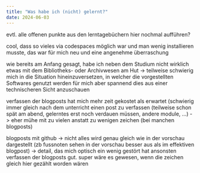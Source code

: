 ```yaml
---
title: "Was habe ich (nicht) gelernt?"
date: 2024-06-03
---
```



evtl. alle offenen punkte aus den lerntagebüchern hier nochmal aufführen?

cool, dass so vieles via codespaces möglich war und man wenig installieren musste, das war für mich neu und eine angenehme überraschung

wie bereits am Anfang gesagt, habe ich neben dem Studium nicht wirklich etwas mit dem Bibliotheks- oder Archivwesen am Hut -> teilweise schwierig mich in die Situation hineinzuversetzen, in welcher die vorgestellten Softwares genutzt werden
für mich aber spannend dies aus einer technischeren Sicht anzuschauen

verfassen der blogposts hat mich mehr zeit gekostet als erwartet (schwierig immer gleich nach dem unterricht einen post zu verfassen (teilweise schon spät am abend, gelerntes erst noch verdauen müssen, andere module, ...)
-> eher mühe mit zu vielen anstatt zu wenigen zeichen (bei manchen blogposts)

blogposts mit github -> nicht alles wird genau gleich wie in der vorschau dargestellt (zb fussnoten sehen in der vorschau besser aus als im effektiven blogpost) -> detail, das mich optisch ein wenig gestört hat
ansonsten verfassen der blogposts gut. super wäre es gewesen, wenn die zeichen gleich hier gezählt worden wären
